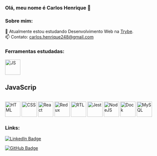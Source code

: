 ### Olá, meu nome é Carlos Henrique 👋

### Sobre mim:

  :brain: Atualmente estou estudando Desenvolvimento Web na [Trybe](https://www.betrybe.com/).  
  📫 Contato: carlos.henrique248@gmail.com

### Ferramentas estudadas:  

<img alt=JS src=https://camo.githubusercontent.com/a30d7492025ac65a67d91e4d6a4757ac1c193d8342829a8ddca216ba6788b14d/68747470733a2f2f696d672e69636f6e73382e636f6d2f636f6c6f722f34382f3030303030302f6a6176617363726970742d2d76322e706e67 width=50px /><h2>JavaScrip</h2>  
<img alt=HTML src=https://camo.githubusercontent.com/b9fe9f8e52c6fd30d814c24f3eb71cb09d7f5bc82d7f67a384055de93fdbb0bf/68747470733a2f2f696d672e69636f6e73382e636f6d2f636f6c6f722f34382f3030303030302f68746d6c2d352d2d76312e706e67 width=50px /> <img alt=CSS src=https://camo.githubusercontent.com/dc75aee770dff630309493116eeebd6a39c7042e4e94780a5e6c8f107bebe76f/68747470733a2f2f696d672e69636f6e73382e636f6d2f636f6c6f722f34382f3030303030302f637373332e706e67 width=50px /> <img alt=React src=https://camo.githubusercontent.com/989ab161f5a277bfda76cb5034b5a13dfca07af5ce9f8daf2b62d7185ec5e5f5/68747470733a2f2f696d672e69636f6e73382e636f6d2f6f66666963656c2f38302f3030303030302f72656163742e706e67 width=50px /> <img alt=Redux src=https://camo.githubusercontent.com/d3d1874579d4c426185cc3f0b5819d05cad0e3cb0d62ce2b182daea2abab84b3/68747470733a2f2f696d672e69636f6e73382e636f6d2f636f6c6f722f34382f3030303030302f72656475782e706e67 width=50px /> <img alt=RTL src=https://camo.githubusercontent.com/da7de1061d7e0554a821cf8c29460b03adcf78dbd2febe46a317647c0bc30a07/68747470733a2f2f692e6962622e636f2f6e6a446e6b51712f74657374696e672d6c6962726172792e706e67 width=50px /> <img alt=Jest src=https://camo.githubusercontent.com/3e9665a4469ebd415505abffcc29e8bf611b61bd2cdc58889db12dbc9a3a8163/68747470733a2f2f696d672e69636f6e73382e636f6d2f65787465726e616c2d74616c2d72657669766f2d636f6c6f722d74616c2d72657669766f2f34382f3030303030302f65787465726e616c2d6a6573742d63616e2d636f6c6c6563742d636f64652d636f7665726167652d696e666f726d6174696f6e2d66726f6d2d656e746972652d70726f6a656374732d6c6f676f2d636f6c6f722d74616c2d72657669766f2e706e67 width=50px /> <img alt=NodeJS src=https://camo.githubusercontent.com/db3d058eacf24a5025ef9c3d8d5b77ee633100d90027584bb37f1a5e102d976e/68747470733a2f2f696d672e69636f6e73382e636f6d2f636f6c6f722f3334342f6e6f64656a732e706e67 width=50px /> <img alt=Dock src=https://camo.githubusercontent.com/1a04c973d893fd2a42fadde8b815dcb2c9534c4563be1a2fa853ed4955cb4a3c/68747470733a2f2f696d672e69636f6e73382e636f6d2f666c75656e63792f3334342f646f636b65722e706e67 width=50px /> <img alt=MySQL src=https://camo.githubusercontent.com/fe765edb3789a2c081fe544371f12e27d4e2867fc544c66ef10a44b081c9f126/68747470733a2f2f696d672e69636f6e73382e636f6d2f636f6c6f722f3334342f6d7973716c2d6c6f676f2e706e67 width=50px /> 

### Links:

[![LinkedIn Badge](https://img.shields.io/badge/LinkedIn-0077B5?style=for-the-badge&logo=linkedin&logoColor=white)](https://www.linkedin.com/in/carlos-henrique-da-silva-souza/)

[![GitHub Badge](https://img.shields.io/badge/GitHub-100000?style=for-the-badge&logo=github&logoColor=white)](https://github.com/Henrique781/Henrique781)
